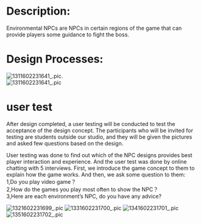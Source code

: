 # **Description:** 
Environmental NPCs are NPCs in certain regions of the game that can provide players some guidance to fight the boss.

# **Design Processes:** 
![1311602231641_.pic](uploads/607a30f390c5fc6b56afd8bfd8249b81/1311602231641_.pic.jpg).   
![1311602231641_.pic](uploads/0fbc605b3f01353e508c795c300b00b6/1311602231641_.pic.jpg)


# **user test**
After design completed, a user testing will be conducted to test the acceptance of the design concept. The participants who will be invited for testing are students outside our studio, and they will be given the pictures and asked few questions based on the design.


User testing was done to find out which of the NPC designs provides best player interaction and experience. And the user test was done by online chatting with 5 interviews. First, we introduce the game concept to them to explain how the game works. And then, we ask some question to them:   
1,Do you play video game？   
2,How do the games you play most often to show the NPC？   
3,Here are each environment’s NPC, do you have any advice?
   
![1321602231699_.pic](uploads/1e6e79915509d172309e0c2e1884697c/1321602231699_.pic.jpg)
![1331602231700_.pic](uploads/f57c9db236c52ae464f7cd8538e7ef46/1331602231700_.pic.jpg)
![1341602231701_.pic](uploads/41ca3d6b284d81822858c915894f4d75/1341602231701_.pic.jpg)
![1351602231702_.pic](uploads/290857df5393fa50c7e43d03788ce05b/1351602231702_.pic.jpg)


